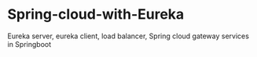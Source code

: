 # Spring-cloud-with-Eureka
Eureka server, eureka client, load balancer, Spring cloud gateway services in Springboot

